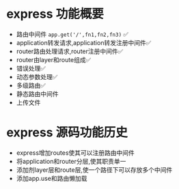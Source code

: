 # express 功能概要
- 路由中间件 `app.get('/',fn1,fn2,fn3)` ✅
- application转发请求,application转发注册中间件✅
- router路由处理请求,router注册中间件✅
- router由layer和route组成✅
- 错误处理✅
- 动态参数处理✅
- 多级路由✅
- 静态路由中间件
- 上传文件

# express 源码功能历史
- express增加routes使其可以注册路由中间件
- 将application和router分层,使其职责单一
- 添加剂layer层和route层,使一个路径下可以存放多个中间件
- 添加app.use和路由懒加载